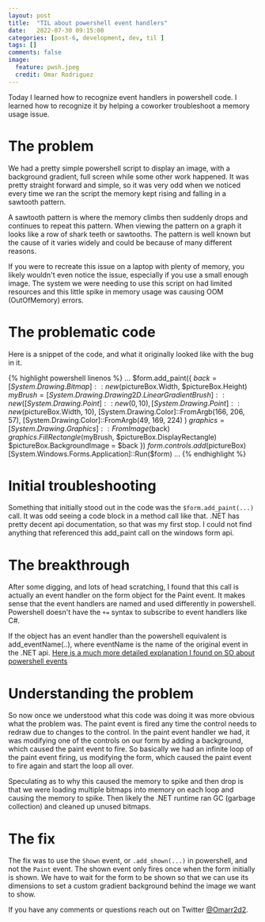 ```yaml
---
layout: post
title:  "TIL about powershell event handlers"
date:   2022-07-30 09:15:00
categories: [post-6, development, dev, til ]
tags: []
comments: false
image:
  feature: pwsh.jpeg
  credit: Omar Rodriguez
---
```

Today I learned how to recognize event handlers in powershell code. I learned how to recognize it by helping a coworker troubleshoot a memory usage issue.

<!--more-->
# The problem
We had a pretty simple powershell script to display an image, with a background gradient, full screen while some other work happened. It was pretty straight forward and simple, so it was very odd when we noticed every time we ran the script the memory kept rising and falling in a sawtooth pattern. 

A sawtooth pattern is where the memory climbs then suddenly drops and continues to repeat this pattern. When viewing the pattern on a graph it looks like a row of shark teeth or sawtooths. The pattern is well known but the cause of it varies widely and could be because of many different reasons.

If you were to recreate this issue on a laptop with plenty of memory, you likely wouldn't even notice the issue, especially if you use a small enough image. The system we were needing to use this script on had limited resources and this little spike in memory usage was causing OOM (OutOfMemory) errors.

# The problematic code
Here is a snippet of the code, and what it originally looked like with the bug in it.

{% highlight powershell linenos %}
...
$form.add_paint({
  $back = [System.Drawing.Bitmap]::new($pictureBox.Width, $pictureBox.Height)
  $myBrush = [System.Drawing.Drawing2D.LinearGradientBrush]::new(
      [System.Drawing.Point]::new(0, 10),
      [System.Drawing.Point]::new($pictureBox.Width, 10),
      [System.Drawing.Color]::FromArgb(166, 206, 57),
      [System.Drawing.Color]::FromArgb(49, 169, 224)
  )
  $graphics = [System.Drawing.Graphics]::FromImage($back)
  $graphics.FillRectangle($myBrush, $pictureBox.DisplayRectangle)
  $pictureBox.BackgroundImage = $back
})
$form.controls.add($pictureBox)
[System.Windows.Forms.Application]::Run($form)
...
{% endhighlight %}

# Initial troubleshooting
Something that initially stood out in the code was the `$form.add_paint(...)` call. It was odd seeing a code block in a method call like that. .NET has pretty decent api documentation, so that was my first stop. I could not find anything that referenced this add_paint call on the windows form api.

# The breakthrough
After some digging, and lots of head scratching, I found that this call is actually an event handler on the form object for the Paint event. It makes sense that the event handlers are named and used differently in powershell. Powershell doesn't have the `+=` syntax to subscribe to event handlers like C#.

If the object has an event handler than the powershell equivalent is add_eventName(..), where eventName is the name of the original event in the .NET api. [Here is a much more detailed explanation I found on SO about powershell events](https://stackoverflow.com/a/64232782/4172545)

# Understanding the problem
So now once we understood what this code was doing it was more obvious what the problem was. The paint event is fired any time the control needs to redraw due to changes to the control. In the paint event handler we had, it was modifying one of the controls on our form by adding a background, which caused the paint event to fire. So basically we had an infinite loop of the paint event firing, us modifying the form, which caused the paint event to fire again and start the loop all over. 

Speculating as to why this caused the memory to spike and then drop is that we were loading multiple bitmaps into memory on each loop and causing the memory to spike. Then likely the .NET runtime ran GC (garbage collection) and cleaned up unused bitmaps.

# The fix
The fix was to use the `Shown` event, or `.add_shown(...)` in powershell, and not the `Paint` event. The shown event only fires once when the form initially is shown. We have to wait for the form to be shown so that we can use its dimensions to set a custom gradient background behind the image we want to show. 


If you have any comments or questions reach out on Twitter [@Omarr2d2](https://twitter.com/omarr2d2).